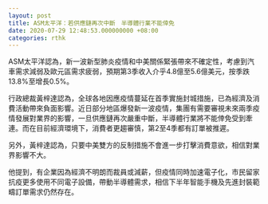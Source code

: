 ```yaml
---
layout: post
title: ASM太平洋：若供應鏈再次中斷　半導體行業不能倖免
date: 2020-07-29 12:48:53.000000000 +08:00
categories: rthk
---
```


ASM太平洋認為，新一波新型肺炎疫情和中美關係緊張帶來不確定性，考慮到汽車需求減弱及歐元區需求疲弱，預期第3季收入介乎4.8億至5.6億美元，按季跌13.8%至增長0.5%。

行政總裁黃梓達認為，全球各地因應疫情蔓延在首季實施封城措施，已為經濟及消費活動帶來負面影響。近日部分地區爆發新一波疫情，集團有需要審視未來兩季疫情發展對業界的影響，一旦供應鏈再次嚴重中斷，半導體行業將不能倖免受到牽連。而在目前經濟環境下，消費者更趨審慎，第2至4季都有訂單被推遲。

另外，黃梓達認為，只要中美雙方的反制措施不會進一步打擊消費意欲，相信對業界影響不大。

他提到，有企業因為經濟不明朗而裁員或減薪，但疫情同時加速電子化，市民留家抗疫更多使用不同電子設備，帶動半導體需求，相信下半年智能手機及先進封裝範疇訂單需求仍然存在。
